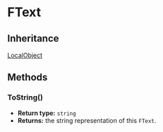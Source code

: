 # FText

## Inheritance
[LocalObject](./localobject.md)

## Methods

### ToString()

- **Return type:** `string`
- **Returns:** the string representation of this `FText`.
